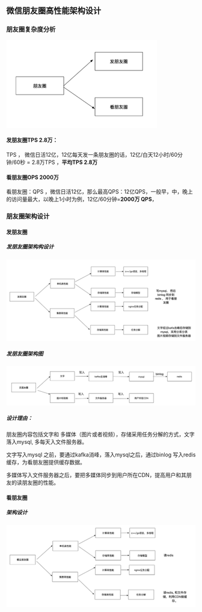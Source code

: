 ## 微信朋友圈高性能架构设计

### 朋友圈复杂度分析

<img src="./images/image-20220410225602076.png" alt="image-20220410225602076" style="zoom:67%;" />

#### 发朋友圈TPS 2.8万：

TPS ， 微信日活12亿，12亿每天发一条朋友圈的话，12亿/白天12小时/60分 钟/60秒 = 2.8万TPS ，**平均TPS 2.8万**

#### 看朋友圈OPS 2000万

看朋友圈：QPS ，微信日活12亿，那么最高QPS：12亿QPS，一般早，中，晚上的访问量最大，以晚上1小时为例，12亿/60分钟=**2000万 QPS**，

### 朋友圈架构设计

#### 发朋友圈

##### 发朋友圈架构构设计

![image-20220410225413444](./images/image-20220410225413444.png)



##### 发朋友圈架构图

![image-20220410225715392](./images/image-20220410225715392.png)



##### 设计理由：

朋友圈内容包括文字和 多媒体（图片或者视频），存储采用任务分解的方式，文字落入mysql, 多每天入文件服务器。

文字写入mysql 之前，要通过kafka消峰，落入mysql之后，通过binlog 写入redis 缓存，为看朋友圈提供缓存数据。

多媒体写入文件服务器之后，要把多媒体同步到用户所在CDN，提高用户和其朋友的读朋友圈的性能。



#### 看朋友圈

##### 架构设计

![image-20220410225740916](./images/image-20220410225740916.png)

